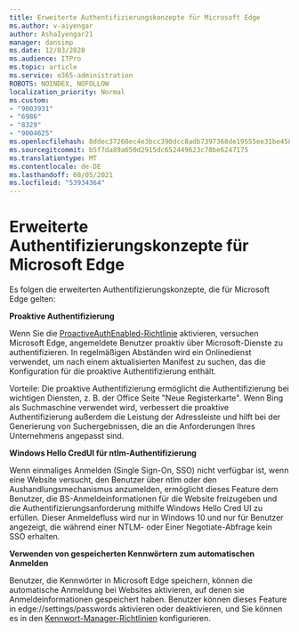 ```yaml
---
title: Erweiterte Authentifizierungskonzepte für Microsoft Edge
ms.author: v-aiyengar
author: AshaIyengar21
manager: dansimp
ms.date: 12/03/2020
ms.audience: ITPro
ms.topic: article
ms.service: o365-administration
ROBOTS: NOINDEX, NOFOLLOW
localization_priority: Normal
ms.custom:
- "9003931"
- "6986"
- "8329"
- "9004625"
ms.openlocfilehash: 8ddec37260ec4e3bcc390dcc8adb7397368de19555ee31be458be033d3886386
ms.sourcegitcommit: b5f7da89a650d2915dc652449623c78be6247175
ms.translationtype: MT
ms.contentlocale: de-DE
ms.lasthandoff: 08/05/2021
ms.locfileid: "53934364"
---
```

# <a name="advanced-authentication-concepts-applicable-to-microsoft-edge"></a>Erweiterte Authentifizierungskonzepte für Microsoft Edge

Es folgen die erweiterten Authentifizierungskonzepte, die für Microsoft Edge gelten:

**Proaktive Authentifizierung**

Wenn Sie die [ProactiveAuthEnabled-Richtlinie](https://go.microsoft.com/fwlink/?linkid=2134621) aktivieren, versuchen Microsoft Edge, angemeldete Benutzer proaktiv über Microsoft-Dienste zu authentifizieren. In regelmäßigen Abständen wird ein Onlinedienst verwendet, um nach einem aktualisierten Manifest zu suchen, das die Konfiguration für die proaktive Authentifizierung enthält.

Vorteile: Die proaktive Authentifizierung ermöglicht die Authentifizierung bei wichtigen Diensten, z. B. der Office Seite "Neue Registerkarte". Wenn Bing als Suchmaschine verwendet wird, verbessert die proaktive Authentifizierung außerdem die Leistung der Adressleiste und hilft bei der Generierung von Suchergebnissen, die an die Anforderungen Ihres Unternehmens angepasst sind.

**Windows Hello CredUI für ntlm-Authentifizierung**

Wenn einmaliges Anmelden (Single Sign-On, SSO) nicht verfügbar ist, wenn eine Website versucht, den Benutzer über ntlm oder den Aushandlungsmechanismus anzumelden, ermöglicht dieses Feature dem Benutzer, die BS-Anmeldeinformationen für die Website freizugeben und die Authentifizierungsanforderung mithilfe Windows Hello Cred UI zu erfüllen. Dieser Anmeldefluss wird nur in Windows 10 und nur für Benutzer angezeigt, die während einer NTLM- oder Einer Negotiate-Abfrage kein SSO erhalten.

**Verwenden von gespeicherten Kennwörtern zum automatischen Anmelden**

Benutzer, die Kennwörter in Microsoft Edge speichern, können die automatische Anmeldung bei Websites aktivieren, auf denen sie Anmeldeinformationen gespeichert haben. Benutzer können dieses Feature in edge://settings/passwords aktivieren oder deaktivieren, und Sie können es in den [Kennwort-Manager-Richtlinien](https://go.microsoft.com/fwlink/?linkid=2134622) konfigurieren.
